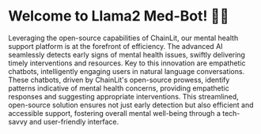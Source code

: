 # Welcome to Llama2 Med-Bot! 🚀🤖


Leveraging the open-source capabilities of ChainLit, our mental health support platform is at the forefront of efficiency. The advanced AI seamlessly detects early signs of mental health issues, swiftly delivering timely interventions and resources. Key to this innovation are empathetic chatbots, intelligently engaging users in natural language conversations. These chatbots, driven by ChainLit's open-source prowess, identify patterns indicative of mental health concerns, providing empathetic responses and suggesting appropriate interventions. This streamlined, open-source solution ensures not just early detection but also efficient and accessible support, fostering overall mental well-being through a tech-savvy and user-friendly interface.
